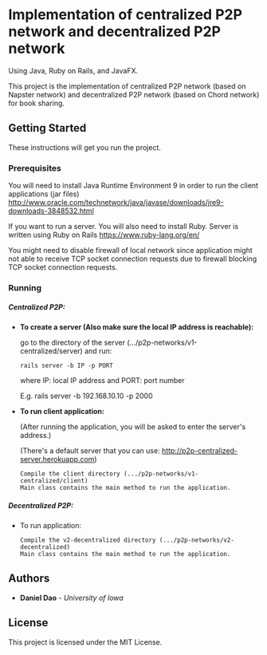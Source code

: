 # Implementation of centralized P2P network and decentralized P2P network
Using Java, Ruby on Rails, and JavaFX.

This project is the implementation of centralized P2P network (based on Napster network) and decentralized P2P network (based on Chord network) for book sharing.

## Getting Started

These instructions will get you run the project.

### Prerequisites

You will need to install Java Runtime Environment 9 in order to run the client applications (jar files)
http://www.oracle.com/technetwork/java/javase/downloads/jre9-downloads-3848532.html

If you want to run a server. You will also need to install Ruby. Server is written using Ruby on Rails
https://www.ruby-lang.org/en/

You might need to disable firewall of local network since application might not able to receive TCP socket connection requests due to firewall blocking TCP socket connection requests.

### Running


##### Centralized P2P:

* **To create a server (Also make sure the local IP address is reachable):** 
    
    go to the directory of the server (.../p2p-networks/v1-centralized/server) and run:
    ```
    rails server -b IP -p PORT
    ```
    where IP: local IP address and PORT: port number
    
    E.g. rails server -b 192.168.10.10 -p 2000


* **To run client application:**

    (After running the application, you will be asked to enter the server's address.)

    (There's a default server that you can use: http://p2p-centralized-server.herokuapp.com)
    ```
    Compile the client directory (.../p2p-networks/v1-centralized/client)
    Main class contains the main method to run the application.
    ```

##### Decentralized P2P:

* To run application:

    ```
    Compile the v2-decentralized directory (.../p2p-networks/v2-decentralized)
    Main class contains the main method to run the application.
    ```

## Authors

* **Daniel Dao** - *University of Iowa*

## License

This project is licensed under the MIT License.
